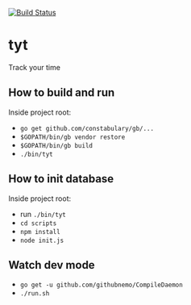 [![Build Status](https://travis-ci.org/edu-xored/tyt.svg?branch=master)](https://travis-ci.org/edu-xored/tyt)

# tyt

Track your time

## How to build and run

Inside project root:

* `go get github.com/constabulary/gb/...`
* `$GOPATH/bin/gb vendor restore`
* `$GOPATH/bin/gb build`
* `./bin/tyt`

## How to init database

Inside project root:

* run `./bin/tyt`
* `cd scripts` 
* `npm install`
* `node init.js`

## Watch dev mode

* `go get -u github.com/githubnemo/CompileDaemon`
* `./run.sh`
